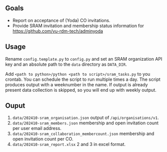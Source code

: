 ## Goals
- Report on acceptance of (Yoda) CO invitations. 
- Provide SRAM invitation and membership status information for https://github.com/vu-rdm-tech/adminyoda

## Usage
Rename `config.template.py` to `config.py` and set an SRAM organization API key and an absolute path to the `data` directory as `DATA_DIR`.

Add `<path to python>/python <path to script>/sram_tasks.py` to you crontab. You can schedule the script to run multiple times a day. The script produces output with a weeknumber in the name. If output is already present data collection is skipped, so you will end up with weekly output.

## Ouput
1. `data/202410-sram_organisation.json` output of `/api/organisations/v1`.
2. `data/202410-sram_members.json` membership and open invitation count per user email address.
3. `data/202410-sram_collaboration_membercount.json` membership and open invitation count per CO.
4. `data/202410-sram_report.xlsx` 2 and 3 in excel format.
